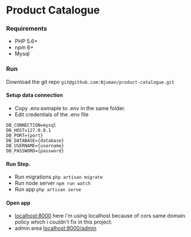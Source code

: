 # Product Catalogue

### Requirements

- PHP 5.6+
- npm 6+
- Mysql

### Run

Download the git repo 
`git@github.com:Njuman/product-catalogue.git`

#### Setup data connection
- Copy .env.exmaple to .env in the same folder.
- Edit credentials of the .env file

```
DB_CONNECTION=mysql
DB_HOST=127.0.0.1
DB_PORT={port}
DB_DATABASE={database}
DB_USERNAME={username}
DB_PASSWORD={password}
```

#### Run Step.
- Run migrations `php artisan migrate`
- Run node server `npm run watch`
- Run app `php artisan serve`

#### Open app
- [localhost:8000](https://localhost:8000) here i'm using localhost because of cors same domain policy which i couldn't fix in this project.
- admin area [localhost:8000/admin](http://localhost:8000/admin)
